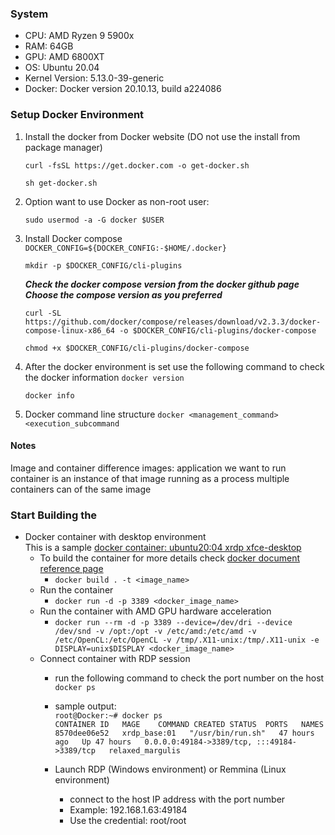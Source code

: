 __<h3>System</h3>__
+ CPU: AMD Ryzen 9 5900x
+ RAM: 64GB
+ GPU: AMD 6800XT
+ OS: Ubuntu 20.04
+ Kernel Version: 5.13.0-39-generic
+ Docker: Docker version 20.10.13, build a224086


__<h3>Setup Docker Environment</h3>__
1. Install the docker from Docker website (DO not use the install from package manager)

    `curl -fsSL https://get.docker.com -o get-docker.sh`

    `sh get-docker.sh `
2. Option want to use Docker as non-root user:
    
    `sudo usermod -a -G docker $USER`
3. Install Docker compose 
   `DOCKER_CONFIG=${DOCKER_CONFIG:-$HOME/.docker}`

   `mkdir -p $DOCKER_CONFIG/cli-plugins`

   ***Check the docker compose version from the <a herf= "https://github.com/docker/compose">docker github page</a>
   Choose the compose version as you preferred*** 

   `curl -SL https://github.com/docker/compose/releases/download/v2.3.3/docker-compose-linux-x86_64 -o $DOCKER_CONFIG/cli-plugins/docker-compose`

   `chmod +x $DOCKER_CONFIG/cli-plugins/docker-compose`

4. After the docker environment is set use the following command to check the docker information
    `docker version`

    `docker info`

5. Docker command line structure
   `docker <management_command> <execution_subcommand`


__<h4>Notes</h4>__
Image and container difference
images: application we want to run<br>
container is an instance of that image running as a process
multiple containers can of the same image 

__<h3>Start Building the </h3>__
* Docker container with desktop environment<br>
This is a sample <a href= "https://github.com/coconut009/docker_play_house/blob/main/xrdp_base_Dockerfile"> docker container: ubuntu20:04 xrdp xfce-desktop</a>
  * To build the container for more details check <a href="https://docs.docker.com/engine/reference/commandline/image_build/"> docker document reference page</a>
    * `docker build . -t <image_name>`  
  * Run the container 
    * `docker run -d -p 3389 <docker_image_name>`
  * Run the container with AMD GPU hardware acceleration 
    * `docker run --rm -d -p 3389 --device=/dev/dri --device /dev/snd -v /opt:/opt -v /etc/amd:/etc/amd -v /etc/OpenCL:/etc/OpenCL -v /tmp/.X11-unix:/tmp/.X11-unix -e DISPLAY=unix$DISPLAY <docker_image_name>`
  * Connect container with RDP session
    * run the following command to check the port number on the host<br>
             `docker ps`
    * sample output: <br>
            `root@Docker:~# docker ps` <br>
`CONTAINER ID   MAGE    COMMAND CREATED STATUS  PORTS   NAMES`  <br>
`8570dee06e52   xrdp_base:01   "/usr/bin/run.sh"   47 hours ago   Up 47 hours   0.0.0.0:49184->3389/tcp, :::49184->3389/tcp   relaxed_margulis`

    * Launch RDP (Windows environment) or Remmina (Linux environment)
      * connect to the host IP address with the port number 
      * Example: 192.168.1.63:49184 
      * Use the credential: root/root 